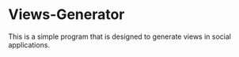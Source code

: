 # Views-Generator
This is a simple program that is designed to generate views in social applications.
